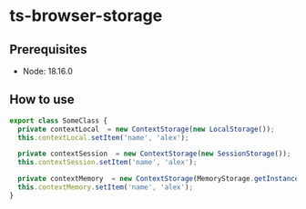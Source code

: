 # ts-browser-storage

## Prerequisites

- Node: 18.16.0

## How to use

```typescript
export class SomeClass {
  private contextLocal  = new ContextStorage(new LocalStorage());
  this.contextLocal.setItem('name', 'alex');

  private contextSession  = new ContextStorage(new SessionStorage());
  this.contextSession.setItem('name', 'alex');

  private contextMemory  = new ContextStorage(MemoryStorage.getInstance());
  this.contextMemory.setItem('name', 'alex');
}
```
